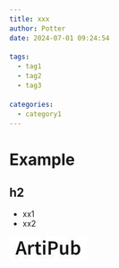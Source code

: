 ```yaml
---
title: xxx
author: Potter
date: 2024-07-01 09:24:54

tags:
  - tag1
  - tag2
  - tag3

categories:
  - category1
---
```


# Example

## h2

- xx1
- xx2

![Untitled](./xxx/artiPub.jpg)
